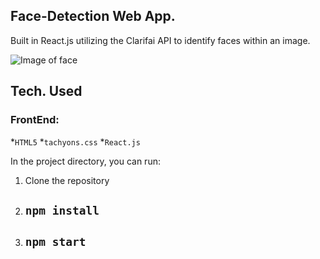 ## Face-Detection Web App.

Built in React.js utilizing the Clarifai API to identify faces within an image.

![Image of face](https://github.com/iJustWantToBeMe/Face-Detection/blob/main/example/example_face.png)



## Tech. Used

  ### FrontEnd:
  *`HTML5`
  *`tachyons.css`
  *`React.js`
  
In the project directory, you can run:
1. Clone the repository
2. ## `npm install`
3. ## `npm start`

